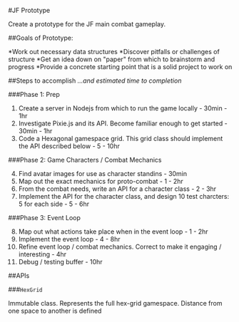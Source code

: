 #JF Prototype

Create a prototype for the JF main combat gameplay.

##Goals of Prototype:

*Work out necessary data structures
*Discover pitfalls or challenges of structure
*Get an idea down on "paper" from which to brainstorm and progress
*Provide a concrete starting point that is a solid project to work on

##Steps to accomplish
*...and estimated time to completion*

###Phase 1: Prep

1. Create a server in Nodejs from which to run the game locally - 30min - 1hr
2. Investigate Pixie.js and its API. Become familiar enough to get started - 30min - 1hr
3. Code a Hexagonal gamespace grid. This grid class should implement the API described below - 5 - 10hr

###Phase 2: Game Characters / Combat Mechanics

4. Find avatar images for use as character standins - 30min
5. Map out the exact mechanics for proto-combat - 1 - 2hr
6. From the combat needs, write an API for a character class - 2 - 3hr
7. Implement the API for the character class, and design 10 test charcters: 5 for each side - 5 - 6hr

###Phase 3: Event Loop

8. Map out what actions take place when in the event loop - 1 - 2hr
9. Implement the event loop - 4 - 8hr
10. Refine event loop / combat mechanics. Correct to make it engaging / interesting - 4hr
11. Debug / testing buffer - 10hr


##APIs

###`HexGrid`

Immutable class. Represents the full hex-grid gamespace. Distance from one space to another is defined